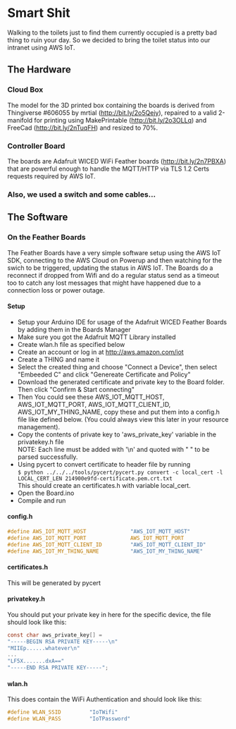 # Smart Shit

Walking to the toilets just to find them currently occupied is a pretty bad thing to ruin your day. So we decided to bring the toilet status into our intranet using AWS IoT.

## The Hardware

### Cloud Box

The model for the 3D printed box containing the boards is derived from Thingiverse #606055 by mrtial (http://bit.ly/2o5Qejy), repaired to a valid 2-manifold for printing using MakePrintable (http://bit.ly/2o3OLLq) and FreeCad (http://bit.ly/2nTuqFH) and resized to 70%.

### Controller Board

The boards are Adafruit WICED WiFi Feather boards (http://bit.ly/2n7PBXA) that are powerful enough to handle the MQTT/HTTP via TLS 1.2 Certs requests required by AWS IoT.

### Also, we used a switch and some cables...

## The Software

### On the Feather Boards

The Feather Boards have a very simple software setup using the AWS IoT SDK, connecting to the AWS Cloud on Powerup and then watching for the swich to be triggered, updating the status in AWS IoT. The Boards do a reconnect if dropped from Wifi and do a regular status send as a timeout too to catch any lost messages that might have happened due to a connection loss or power outage.

#### Setup
 - Setup your Arduino IDE for usage of the Adafruit WICED Feather Boards by adding them in the Boards Manager
 - Make sure you got the Adafruit MQTT Library installed
 - Create wlan.h file as specified below
 - Create an account or log in at http://aws.amazon.com/iot
 - Create a THING and name it
 - Select the created thing and choose "Connect a Device", then select "Embeeded C" and click "Genereate Certificate and Policy"
 - Download the generated certificate and private key to the Board folder. Then click "Confirm & Start connecting"
 - Then You could see these AWS_IOT_MQTT_HOST, AWS_IOT_MQTT_PORT, AWS_IOT_MQTT_CLIENT_ID, AWS_IOT_MY_THING_NAME, copy these and put them into a config.h file like defined below. (You could always view this later in your resource management). 
 - Copy the contents of private key to 'aws_private_key' variable in the privatekey.h file  
   NOTE: Each line must be added with '\n' and quoted with " " to be parsed successfully.
 - Using pycert to convert certificate to header file by running  
   `$ python ../../../tools/pycert/pycert.py convert -c local_cert -l LOCAL_CERT_LEN 214900e9fd-certificate.pem.crt.txt`  
   This should create an certificates.h with variable local_cert.
 - Open the Board.ino
 - Compile and run

#### config.h
```c
#define AWS_IOT_MQTT_HOST              "AWS_IOT_MQTT_HOST"
#define AWS_IOT_MQTT_PORT              AWS_IOT_MQTT_PORT
#define AWS_IOT_MQTT_CLIENT_ID         "AWS_IOT_MQTT_CLIENT_ID"
#define AWS_IOT_MY_THING_NAME          "AWS_IOT_MY_THING_NAME"
```

#### certificates.h

This will be generated by pycert

#### privatekey.h

You should put your private key in here for the specific device, the file should look like this:

```c
const char aws_private_key[] = 
"-----BEGIN RSA PRIVATE KEY-----\n"
"MIIEp......whatever\n"
...
"LF5X.......dxA=="
"-----END RSA PRIVATE KEY-----";
```

#### wlan.h

This does contain the WiFi Authentication and should look like this:

```c
#define WLAN_SSID         "IoTWifi"
#define WLAN_PASS         "IoTPassword"
```

